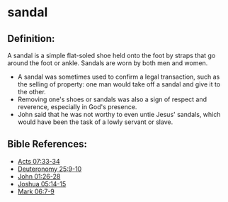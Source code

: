 # sandal #

## Definition: ##

A sandal is a simple flat-soled shoe held onto the foot by straps that go around the foot or ankle. Sandals are worn by both men and women.

* A sandal was sometimes used to confirm a legal transaction, such as the selling of property: one man would take off a sandal and give it to the other.
* Removing one's shoes or sandals was also a sign of respect and reverence, especially in God's presence.
* John said that he was not worthy to even untie Jesus' sandals, which would have been the task of a lowly servant or slave.

## Bible References: ##

* [Acts 07:33-34](en/tn/act/help/07/33)
* [Deuteronomy 25:9-10](en/tn/deu/help/25/09)
* [John 01:26-28](en/tn/jhn/help/01/26)
* [Joshua 05:14-15](en/tn/jos/help/05/14)
* [Mark 06:7-9](en/tn/mrk/help/06/07)